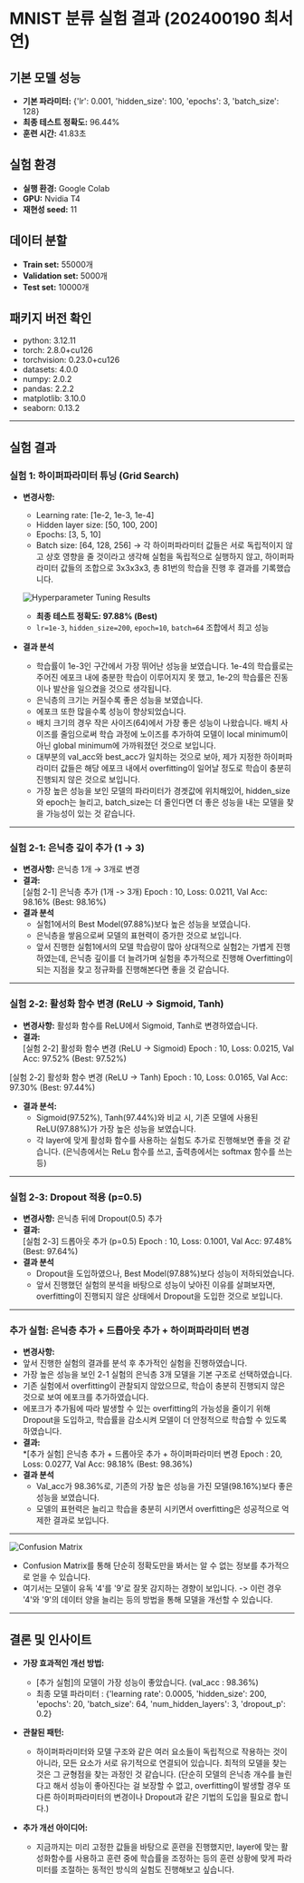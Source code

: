 # MNIST 분류 실험 결과 (202400190 최서연)

## 기본 모델 성능
- **기본 파라미터:** 
{'lr': 0.001, 'hidden_size': 100, 'epochs': 3, 'batch_size': 128}
- **최종 테스트 정확도:** 96.44%  
- **훈련 시간:** 41.83초

## 실험 환경
- **실행 환경:** Google Colab
- **GPU:** Nvidia T4
- **재현성 seed:** 11

## 데이터 분할
- **Train set:** 55000개
- **Validation set:** 5000개
- **Test set:** 10000개

## 패키지 버전 확인
- python: 3.12.11
- torch: 2.8.0+cu126
- torchvision: 0.23.0+cu126
- datasets: 4.0.0
- numpy: 2.0.2
- pandas: 2.2.2
- matplotlib: 3.10.0
- seaborn: 0.13.2
--------------------

## 실험 결과

### 실험 1: 하이퍼파라미터 튜닝 (Grid Search)
- **변경사항:**  
  - Learning rate: [1e-2, 1e-3, 1e-4]  
  - Hidden layer size: [50, 100, 200]
  - Epochs: [3, 5, 10] 
  - Batch size: [64, 128, 256]
  → 각 하이퍼파라미터 값들은 서로 독립적이지 않고 상호 영향을 줄 것이라고 생각해 실험을 독립적으로 실행하지 않고, 하이퍼파라미터 값들의 조합으로 3x3x3x3, 총 81번의 학습을 진행 후 결과를 기록했습니다.

  ![Hyperparameter Tuning Results](./experiments/results/hyperparameter_tuning_results.png)
 
  - **최종 테스트 정확도: 97.88% (Best)**
  - `lr=1e-3`, `hidden_size=200`, `epoch=10`, `batch=64` 조합에서 최고 성능  
  
- **결과 분석**  
  - 학습률이 1e-3인 구간에서 가장 뛰어난 성능을 보였습니다. 1e-4의 학습률로는 주어진 에포크 내에 충분한 학습이 이루어지지 못 했고, 1e-2의 학습률은 진동이나 발산을 일으켰을 것으로 생각됩니다.
  - 은닉층의 크기는 커질수록 좋은 성능을 보였습니다.
  - 에포크 또한 많을수록 성능이 향상되었습니다.
  - 배치 크기의 경우 작은 사이즈(64)에서 가장 좋은 성능이 나왔습니다. 배치 사이즈를 줄임으로써 학습 과정에 노이즈를 추가하여 모델이 local minimum이 아닌 global minimum에 가까워졌던 것으로 보입니다.
  - 대부분의 val_acc와 best_acc가 일치하는 것으로 보아, 제가 지정한 하이퍼파라미터 값들은 해당 에포크 내에서 overfitting이 일어날 정도로 학습이 충분히 진행되지 않은 것으로 보입니다.
  - 가장 높은 성능을 보인 모델의 파라미터가 경곗값에 위치해있어, hidden_size와 epoch는 늘리고, batch_size는 더 줄인다면 더 좋은 성능을 내는 모델을 찾을 가능성이 있는 것 같습니다. 

---

### 실험 2-1: 은닉층 깊이 추가 (1 → 3)
- **변경사항:** 은닉층 1개 → 3개로 변경  
- **결과:**  
[실험 2-1] 은닉층 추가 (1개 -> 3개)
Epoch : 10, Loss: 0.0211, Val Acc: 98.16% (Best: 98.16%)
- **결과 분석**  
  - 실험1에서의 Best Model(97.88%)보다 높은 성능을 보였습니다.
  - 은닉층을 쌓음으로써 모델의 표현력이 증가한 것으로 보입니다.
  - 앞서 진행한 실험1에서의 모델 학습량이 많아 상대적으로 실험2는 가볍게 진행하였는데, 은닉층 깊이를 더 늘려가며 실험을 추가적으로 진행해 Overfitting이 되는 지점을 찾고 정규화를 진행해본다면 좋을 것 같습니다.

---

### 실험 2-2: 활성화 함수 변경 (ReLU → Sigmoid, Tanh)
- **변경사항:** 활성화 함수를 ReLU에서 Sigmoid, Tanh로 변경하였습니다.
- **결과:**  
[실험 2-2] 활성화 함수 변경 (ReLU -> Sigmoid)
Epoch : 10, Loss: 0.0215, Val Acc: 97.52% (Best: 97.52%)

[실험 2-2] 활성화 함수 변경 (ReLU -> Tanh)
Epoch : 10, Loss: 0.0165, Val Acc: 97.30% (Best: 97.44%)
- **결과 분석:**  
  - Sigmoid(97.52%), Tanh(97.44%)와 비교 시, 기존 모델에 사용된 ReLU(97.88%)가 가장 높은 성능을 보였습니다.
  - 각 layer에 맞게 활성화 함수를 사용하는 실험도 추가로 진행해보면 좋을 것 같습니다.
  (은닉층에서는 ReLu 함수를 쓰고, 출력층에서는 softmax 함수를 쓰는 등)


---

### 실험 2-3: Dropout 적용 (p=0.5)
- **변경사항:** 은닉층 뒤에 Dropout(0.5) 추가  
- **결과:**  
[실험 2-3] 드롭아웃 추가 (p=0.5)
Epoch : 10, Loss: 0.1001, Val Acc: 97.48% (Best: 97.64%)
- **결과 분석**  
  - Dropout을 도입하였으나, Best Model(97.88%)보다 성능이 저하되었습니다.
  - 앞서 진행했던 실험의 분석을 바탕으로 성능이 낮아진 이유를 살펴보자면, overfitting이 진행되지 않은 상태에서 Dropout을 도입한 것으로 보입니다.

---

### 추가 실험: 은닉층 추가 + 드롭아웃 추가 + 하이퍼파라미터 변경
- **변경사항:** 
 - 앞서 진행한 실험의 결과를 분석 후 추가적인 실험을 진행하였습니다.
 - 가장 높은 성능을 보인 2-1 실험의 은닉층 3개 모델을 기본 구조로 선택하였습니다.
 - 기존 실험에서 overfitting이 관찰되지 않았으므로, 학습이 충분히 진행되지 않은 것으로 보여 에포크를 추가하였습니다.
- 에포크가 추가됨에 따라 발생할 수 있는 overfitting의 가능성을 줄이기 위해 Dropout을 도입하고, 학습률을 감소시켜 모델이 더 안정적으로 학습할 수 있도록 하였습니다.
- **결과:**  
*[추가 실험] 은닉층 추가 + 드롭아웃 추가 + 하이퍼파라미터 변경
Epoch : 20, Loss: 0.0277, Val Acc: 98.18% (Best: 98.36%)
- **결과 분석**  
  - Val_acc가 98.36%로, 기존의 가장 높은 성능을 가진 모델(98.16%)보다 좋은 성능을 보였습니다.
  - 모델의 표현력은 늘리고 학습을 충분히 시키면서 overfitting은 성공적으로 억제한 결과로 보입니다.

---

![Confusion Matrix](./experiments/results/confusion_matrix.png)

- Confusion Matrix를 통해 단순히 정확도만을 봐서는 알 수 없는 정보를 추가적으로 얻을 수 있습니다.
- 여기서는 모델이 유독 '4'를 '9'로 잘못 감지하는 경향이 보입니다.
-> 이런 경우 '4'와 '9'의 데이터 양을 늘리는 등의 방법을 통해 모델을 개선할 수 있습니다.

---

## 결론 및 인사이트
- **가장 효과적인 개선 방법:**  
  - [추가 실험]의 모델이 가장 성능이 좋았습니다. (val_acc : 98.36%)
  - 최종 모델 파라미터 : {'learning rate': 0.0005, 'hidden_size': 200, 'epochs': 20, 'batch_size': 64, 'num_hidden_layers': 3, 'dropout_p': 0.2}

- **관찰된 패턴:**  
  - 하이퍼파라미터와 모델 구조와 같은 여러 요소들이 독립적으로 작용하는 것이 아니라, 모든 요소가 서로 유기적으로 연결되어 있습니다. 최적의 모델을 찾는 것은 그 균형점을 찾는 과정인 것 같습니다. (단순히 모델의 은닉층 개수를 늘린다고 해서 성능이 좋아진다는 걸 보장할 수 없고, overfitting이 발생할 경우 또 다른 하이퍼파라미터의 변경이나 Dropout과 같은 기법의 도입을 필요로 합니다.)

- **추가 개선 아이디어:**  
  - 지금까지는 미리 고정한 값들을 바탕으로 훈련을 진행했지만, layer에 맞는 활성화함수를 사용하고 훈련 중에 학습률을 조정하는 등의 훈련 상황에 맞게 파라미터를 조절하는 동적인 방식의 실험도 진행해보고 싶습니다.